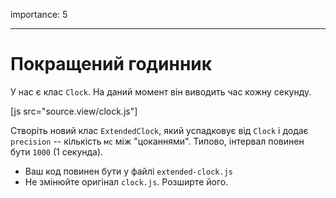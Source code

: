 importance: 5

---

# Покращений годинник

У нас є клас `Clock`. На даний момент він виводить час кожну секунду.


[js src="source.view/clock.js"]

Створіть новий клас `ExtendedClock`, який успадковує від `Clock` і додає `precision` -- кількість `мс` між "цоканнями". Типово, інтервал повинен бути `1000` (1 секунда).

- Ваш код повинен бути у файлі `extended-clock.js`
- Не змінюйте оригінал `clock.js`. Розширте його.
